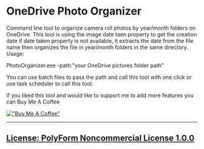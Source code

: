 # OneDrive Photo Organizer
Command line tool to organize camera roll photos by year/month folders on OneDrive.
This tool is using the image date taen property to get the creation date
if date taken property is not available, it extracts the date from the file name
then organizes the file in year/month folders in the same directory.
Usage:

PhotoOrganizer.exe -path:"your OneDrive pictures folder path"

You can use batch files to pass the path and call this tool with one click or use task scheduler to call this tool.


If you liked this tool and would like to support me to add more features you can Buy Me A Coffee

[!["Buy Me A Coffee"](https://www.buymeacoffee.com/assets/img/custom_images/orange_img.png)](https://www.buymeacoffee.com/tammam)





-------------------------------
[License: PolyForm Noncommercial License 1.0.0](https://polyformproject.org/licenses/noncommercial/1.0.0)
-------------------------------
